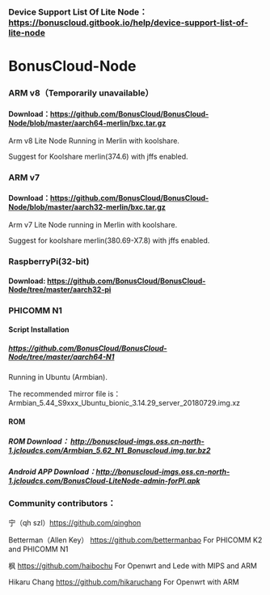 ### Device Support List Of Lite Node：https://bonuscloud.gitbook.io/help/device-support-list-of-lite-node

# BonusCloud-Node

### ARM v8（Temporarily unavailable）

#### Download：https://github.com/BonusCloud/BonusCloud-Node/blob/master/aarch64-merlin/bxc.tar.gz

Arm v8 Lite Node Running in Merlin with koolshare.

Suggest for Koolshare merlin(374.6) with jffs enabled.


### ARM v7

#### Download：https://github.com/BonusCloud/BonusCloud-Node/blob/master/aarch32-merlin/bxc.tar.gz

Arm v7 Lite Node running in Merlin with koolshare.

Suggest for koolshare merlin(380.69-X7.8) with jffs enabled. 

### RaspberryPi(32-bit)

#### Download: https://github.com/BonusCloud/BonusCloud-Node/tree/master/aarch32-pi


### PHICOMM N1

#### Script Installation

##### https://github.com/BonusCloud/BonusCloud-Node/tree/master/aarch64-N1

Running in Ubuntu (Armbian).

The recommended mirror file is：Armbian_5.44_S9xxx_Ubuntu_bionic_3.14.29_server_20180729.img.xz

#### ROM

##### ROM Download： http://bonuscloud-imgs.oss.cn-north-1.jcloudcs.com/Armbian_5.62_N1_Bonuscloud.img.tar.bz2

##### Android APP Download：http://bonuscloud-imgs.oss.cn-north-1.jcloudcs.com/BonusCloud-LiteNode-admin-forPI.apk

### Community contributors： 

宁（qh szl）https://github.com/qinghon

Betterman（Allen Key）  https://github.com/bettermanbao For PHICOMM K2 and PHICOMM N1

枫 https://github.com/haibochu For Openwrt and Lede with MIPS and ARM

Hikaru Chang https://github.com/hikaruchang For Openwrt with ARM
